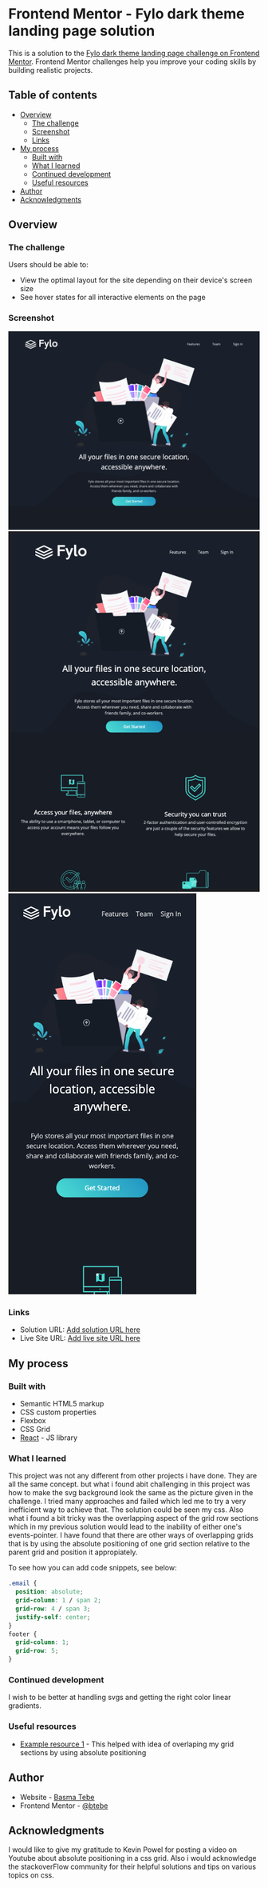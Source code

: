 # Frontend Mentor - Fylo dark theme landing page solution

This is a solution to the [Fylo dark theme landing page challenge on Frontend Mentor](https://www.frontendmentor.io/challenges/fylo-dark-theme-landing-page-5ca5f2d21e82137ec91a50fd). Frontend Mentor challenges help you improve your coding skills by building realistic projects.

## Table of contents

- [Overview](#overview)
  - [The challenge](#the-challenge)
  - [Screenshot](#screenshot)
  - [Links](#links)
- [My process](#my-process)
  - [Built with](#built-with)
  - [What I learned](#what-i-learned)
  - [Continued development](#continued-development)
  - [Useful resources](#useful-resources)
- [Author](#author)
- [Acknowledgments](#acknowledgments)

## Overview

### The challenge

Users should be able to:

- View the optimal layout for the site depending on their device's screen size
- See hover states for all interactive elements on the page

### Screenshot

![desktop](./src/screenshots/desktop.png)
![tablet](./src/screenshots/tablet.png)
![mobile](./src/screenshots/mobile.png)

### Links

- Solution URL: [Add solution URL here](https://your-solution-url.com)
- Live Site URL: [Add live site URL here](https://your-live-site-url.com)

## My process

### Built with

- Semantic HTML5 markup
- CSS custom properties
- Flexbox
- CSS Grid
- [React](https://reactjs.org/) - JS library

### What I learned

This project was not any different from other projects i have done. They are all the same concept. but what i found abit challenging in this project was how to make the svg background look the same as the picture given in the challenge. I tried many approaches and failed which led me to try a very inefficient way to achieve that. The solution could be seen my css. Also what i found a bit tricky was the overlapping aspect of the grid row sections which in my previous solution would lead to the inability of either one's events-pointer. I have found that there are other ways of overlapping grids that is by using the absolute positioning of one grid section relative to the parent grid and position it appropiately.

To see how you can add code snippets, see below:

```css
.email {
  position: absolute;
  grid-column: 1 / span 2;
  grid-row: 4 / span 3;
  justify-self: center;
}
footer {
  grid-column: 1;
  grid-row: 5;
}
```

### Continued development

I wish to be better at handling svgs and getting the right color linear gradients.

### Useful resources

- [Example resource 1](https://youtu.be/Hf_dDLLmPK8) - This helped with idea of overlaping my grid sections by using absolute positioning

## Author

- Website - [Basma Tebe](https://basma94tebe.wixsite.com/my-site)
- Frontend Mentor - [@btebe](https://www.frontendmentor.io/profile/btebe)

## Acknowledgments

I would like to give my gratitude to Kevin Powel for posting a video on Youtube about absolute positioning in a css grid. Also i would acknowledge the stackoverFlow community for their helpful solutions and tips on various topics on css.
